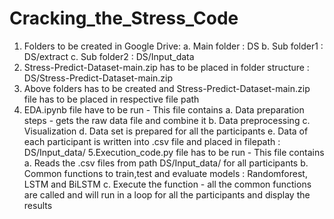 # Cracking_the_Stress_Code
1. Folders to be created in Google Drive:
    a. Main folder : DS
    b. Sub folder1 : DS/extract
    c. Sub folder2 : DS/Input_data
2. Stress-Predict-Dataset-main.zip has to be placed in folder structure : DS/Stress-Predict-Dataset-main.zip
3. Above folders has to be created and Stress-Predict-Dataset-main.zip file has to be placed in respective file path
4. EDA.ipynb file have to be run - This file contains 
     a. Data preparation steps - gets the raw data file and combine it 
     b. Data preprocessing 
     c. Visualization
     d. Data set is prepared for all the participants
     e. Data of each participant is written into .csv file and placed in filepath : DS/Input_data/
5.Execution_code.py file has to be run - This file contains
      a. Reads the .csv files from path DS/Input_data/ for all participants
      b. Common functions to train,test and evaluate models : Randomforest, LSTM and BiLSTM
      c. Execute the function - all the common functions are called and will run in a loop for all the participants and display the results
